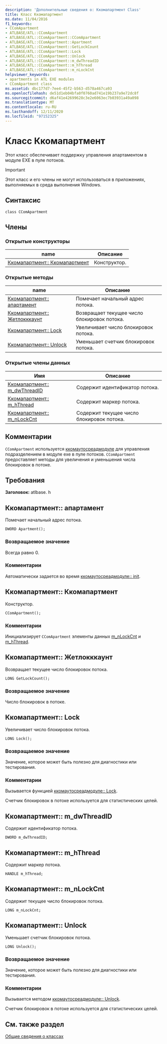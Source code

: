 ```yaml
---
description: 'Дополнительные сведения о: Ккомапартмент Class'
title: Класс Ккомапартмент
ms.date: 11/04/2016
f1_keywords:
- CComApartment
- ATLBASE/ATL::CComApartment
- ATLBASE/ATL::CComApartment::CComApartment
- ATLBASE/ATL::CComApartment::Apartment
- ATLBASE/ATL::CComApartment::GetLockCount
- ATLBASE/ATL::CComApartment::Lock
- ATLBASE/ATL::CComApartment::Unlock
- ATLBASE/ATL::CComApartment::m_dwThreadID
- ATLBASE/ATL::CComApartment::m_hThread
- ATLBASE/ATL::CComApartment::m_nLockCnt
helpviewer_keywords:
- apartments in ATL EXE modules
- CComApartment class
ms.assetid: dbc177d7-7ee4-45f2-b563-d578a467ca93
ms.openlocfilehash: de51d1eb04bfa0f0760ad741e19b237a9e72dc8f
ms.sourcegitcommit: d6af41e42699628c3e2e6063ec7b03931a49a098
ms.translationtype: MT
ms.contentlocale: ru-RU
ms.lasthandoff: 12/11/2020
ms.locfileid: "97152325"
---
```

# <a name="ccomapartment-class"></a>Класс Ккомапартмент

Этот класс обеспечивает поддержку управления апартаментом в модуле EXE в пуле потоков.

> [!IMPORTANT]
> Этот класс и его члены не могут использоваться в приложениях, выполняемых в среда выполнения Windows.

## <a name="syntax"></a>Синтаксис

```
class CComApartment
```

## <a name="members"></a>Члены

### <a name="public-constructors"></a>Открытые конструкторы

|name|Описание|
|----------|-----------------|
|[Ккомапартмент:: Ккомапартмент](#ccomapartment)|Конструктор.|

### <a name="public-methods"></a>Открытые методы

|name|Описание|
|----------|-----------------|
|[Ккомапартмент:: апартамент](#apartment)|Помечает начальный адрес потока.|
|[Ккомапартмент:: Жетлокккаунт](#getlockcount)|Возвращает текущее число блокировок потока.|
|[Ккомапартмент:: Lock](#lock)|Увеличивает число блокировок потока.|
|[Ккомапартмент:: Unlock](#unlock)|Уменьшает счетчик блокировок потока.|

### <a name="public-data-members"></a>Открытые члены данных

|Имя|Описание|
|----------|-----------------|
|[Ккомапартмент:: m_dwThreadID](#m_dwthreadid)|Содержит идентификатор потока.|
|[Ккомапартмент:: m_hThread](#m_hthread)|Содержит маркер потока.|
|[Ккомапартмент:: m_nLockCnt](#m_nlockcnt)|Содержит текущее число блокировок потока.|

## <a name="remarks"></a>Комментарии

`CComApartment` используется [ккомаутосреадмодуле](../../atl/reference/ccomautothreadmodule-class.md) для управления подразделением в модуле exe в пуле потоков. `CComApartment` предоставляет методы для увеличения и уменьшения числа блокировок в потоке.

## <a name="requirements"></a>Требования

**Заголовок:** atlbase. h

## <a name="ccomapartmentapartment"></a><a name="apartment"></a> Ккомапартмент:: апартамент

Помечает начальный адрес потока.

```
DWORD Apartment();
```

### <a name="return-value"></a>Возвращаемое значение

Всегда равно 0.

### <a name="remarks"></a>Комментарии

Автоматически задается во время [ккомаутосреадмодуле:: init](../../atl/reference/ccomautothreadmodule-class.md#init).

## <a name="ccomapartmentccomapartment"></a><a name="ccomapartment"></a> Ккомапартмент:: Ккомапартмент

Конструктор.

```
CComApartment();
```

### <a name="remarks"></a>Комментарии

Инициализирует `CComApartment` элементы данных [m_nLockCnt](#m_nlockcnt) и [m_hThread](#m_hthread).

## <a name="ccomapartmentgetlockcount"></a><a name="getlockcount"></a> Ккомапартмент:: Жетлокккаунт

Возвращает текущее число блокировок потока.

```
LONG GetLockCount();
```

### <a name="return-value"></a>Возвращаемое значение

Число блокировок в потоке.

## <a name="ccomapartmentlock"></a><a name="lock"></a> Ккомапартмент:: Lock

Увеличивает число блокировок потока.

```
LONG Lock();
```

### <a name="return-value"></a>Возвращаемое значение

Значение, которое может быть полезно для диагностики или тестирования.

### <a name="remarks"></a>Комментарии

Вызывается функцией [ккомаутосреадмодуле:: Lock](../../atl/reference/ccomautothreadmodule-class.md#lock).

Счетчик блокировок в потоке используется для статистических целей.

## <a name="ccomapartmentm_dwthreadid"></a><a name="m_dwthreadid"></a> Ккомапартмент:: m_dwThreadID

Содержит идентификатор потока.

```
DWORD m_dwThreadID;
```

## <a name="ccomapartmentm_hthread"></a><a name="m_hthread"></a> Ккомапартмент:: m_hThread

Содержит маркер потока.

```
HANDLE m_hThread;
```

## <a name="ccomapartmentm_nlockcnt"></a><a name="m_nlockcnt"></a> Ккомапартмент:: m_nLockCnt

Содержит текущее число блокировок потока.

```
LONG m_nLockCnt;
```

## <a name="ccomapartmentunlock"></a><a name="unlock"></a> Ккомапартмент:: Unlock

Уменьшает счетчик блокировок потока.

```
LONG Unlock();
```

### <a name="return-value"></a>Возвращаемое значение

Значение, которое может быть полезно для диагностики или тестирования.

### <a name="remarks"></a>Комментарии

Вызывается методом [ккомаутосреадмодуле:: Unlock](../../atl/reference/ccomautothreadmodule-class.md#lock).

Счетчик блокировок в потоке используется для статистических целей.

## <a name="see-also"></a>См. также раздел

[Общие сведения о классах](../../atl/atl-class-overview.md)
